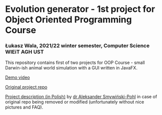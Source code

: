 # Evolution generator - 1st project for Object Oriented Programming Course
### Łukasz Wala, 2021/22 winter semester, Computer Science WIEiT AGH UST

This repository contains first of two projects for OOP Course - small Darwin-ish animal world simulation with a GUI written in JavaFX.

[Demo video](https://www.youtube.com/watch?v=r-MetNqjMD0&ab_channel=Dubliou)

[Original project repo](https://github.com/apohllo/obiektowe-lab/tree/master/proj1)

[Project description (in Polish)](opisProjektu.md) by [dr Aleksander Smywiński-Pohl](https://github.com/apohllo) in case of original repo being removed or modified (unfortunately without nice pictures and FAQ).
